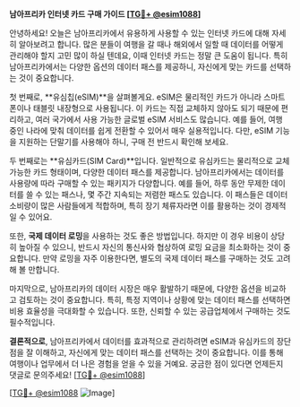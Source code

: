**남아프리카 인터넷 카드 구매 가이드 [[TG💪+ @esim1088](https://t.me/s/esim1088)]**

안녕하세요! 오늘은 남아프리카에서 유용하게 사용할 수 있는 인터넷 카드에 대해 자세히 알아보려고 합니다. 많은 분들이 여행을 갈 때나 해외에서 일할 때 데이터를 어떻게 관리해야 할지 고민 많이 하실 텐데요, 이때 인터넷 카드는 정말 큰 도움이 됩니다. 특히 남아프리카에서는 다양한 옵션의 데이터 패스를 제공하니, 자신에게 맞는 카드를 선택하는 것이 중요합니다.

첫 번째로, **유심칩(eSIM)**을 살펴볼게요. eSIM은 물리적인 카드가 아니라 스마트폰이나 태블릿 내장형으로 사용됩니다. 이 카드는 직접 교체하지 않아도 되기 때문에 편리하고, 여러 국가에서 사용 가능한 글로벌 eSIM 서비스도 많습니다. 예를 들어, 여행 중인 나라에 맞춰 데이터를 쉽게 전환할 수 있어서 매우 실용적입니다. 다만, eSIM 기능을 지원하는 단말기를 사용해야 하니, 구매 전 반드시 확인해 보세요.

두 번째로는 **유심카드(SIM Card)**입니다. 일반적으로 유심카드는 물리적으로 교체 가능한 카드 형태이며, 다양한 데이터 패스를 제공합니다. 남아프리카에서는 데이터를 사용량에 따라 구매할 수 있는 패키지가 다양합니다. 예를 들어, 하루 동안 무제한 데이터를 쓸 수 있는 패스나, 몇 주간 지속되는 저렴한 패스도 있습니다. 이 패스들은 데이터 소비량이 많은 사람들에게 적합하며, 특히 장기 체류자라면 이를 활용하는 것이 경제적일 수 있어요.

또한, **국제 데이터 로밍**을 사용하는 것도 좋은 방법입니다. 하지만 이 경우 비용이 상당히 높아질 수 있으니, 반드시 자신의 통신사와 협상하여 로밍 요금을 최소화하는 것이 중요합니다. 만약 로밍을 자주 이용한다면, 별도의 국제 데이터 패스를 구매하는 것도 고려해 볼 만합니다.

마지막으로, 남아프리카의 데이터 시장은 매우 활발하기 때문에, 다양한 옵션을 비교하고 검토하는 것이 중요합니다. 특히, 특정 지역이나 상황에 맞는 데이터 패스를 선택하면 비용 효율성을 극대화할 수 있습니다. 또한, 신뢰할 수 있는 공급업체에서 구매하는 것도 필수적입니다.

**결론적으로**, 남아프리카에서 데이터를 효과적으로 관리하려면 eSIM과 유심카드의 장단점을 잘 이해하고, 자신에게 맞는 데이터 패스를 선택하는 것이 중요합니다. 이를 통해 여행이나 업무에서 더 나은 경험을 얻을 수 있을 거예요. 궁금한 점이 있다면 언제든지 댓글로 문의주세요! [[TG💪+ @esim1088](https://t.me/s/esim1088)]

[[TG💪+ @esim1088](https://t.me/s/esim1088) ![Image](https://i.postimg.cc/Y0z9fWf4/image.png)]